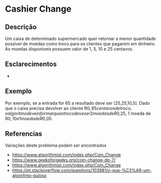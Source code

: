 # Cashier Change

## Descrição

Um caixa de determinado supermercado quer retornar a menor quantidade possível de moedas como troco para os clientes que pagarem em dinheiro. As moedas disponíveis possuem valor de 1, 5, 10 e 25 centavos. 

## Esclarecimentos

- 

## Exemplo

Por exemplo, se a entrada for 65 a resultado deve ser [25,25,10,5]. Dado que o caixa precisa devolver ao cliente R$0,65 centavos de troco, o algoritmo deve informar que o troco deve ser 2 moedas de R$0,25, 1 moeda de R$0,10 e 1 moeda de R$0,05. 

## Referencias

Variações deste problema podem ser encontrados

- https://www.algorithmist.com/index.php/Coin_Change
- https://www.geeksforgeeks.org/coin-change-dp-7/
- https://www.algorithmist.com/index.php/Coin_Change
- https://pt.stackoverflow.com/questions/103681/o-que-%C3%A9-um-algoritmo-guloso

